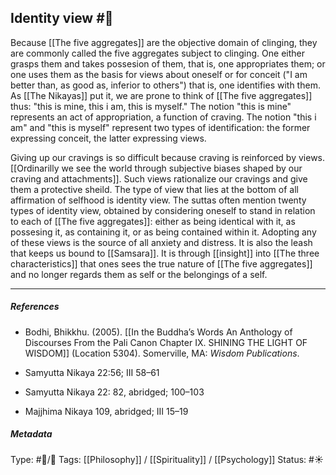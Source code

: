 ## Identity view  #🧠 

Because [[The five aggregates]] are the objective domain of clinging, they are commonly called the five aggregates subject to clinging. One either grasps them and takes possesion of them, that is, one appropriates them; or one uses them as the basis for views about oneself or for conceit ("I am better than, as good as, inferior to others") that is, one identifies with them. As [[The Nikayas]] put it, we are prone to think of [[The five aggregates]] thus: "this is mine, this i am, this is myself." The notion "this is mine" represents an act of appropriation, a function of craving. The notion "this i am" and "this is myself" represent two types of identification: the former expressing conceit, the latter expressing views.

Giving up our cravings is so difficult because craving is reinforced by views. [[Ordinarilly we see the world through subjective biases shaped by our craving and attachments]]. Such views rationalize our cravings and give them a protective sheild. The type of view that lies at the bottom of all affirmation of selfhood is identity view. The suttas often mention twenty types of identity view, obtained by considering oneself to stand in relation to each of [[The five aggregates]]: either as being identical with it, as possesing it, as containing it, or as being contained within it. Adopting any of these views is the source of all anxiety and distress. It is also the leash that keeps us bound to [[Samsara]]. It is through [[insight]] into [[The three characteristics]] that ones sees the true nature of [[The five aggregates]] and no longer regards them as self or the belongings of a self.

___

##### References

- Bodhi, Bhikkhu. (2005). [[In the Buddha’s Words An Anthology of Discourses From the Pali Canon Chapter IX. SHINING THE LIGHT OF WISDOM]] (Location 5304). Somerville, MA: _Wisdom Publications_.

- Samyutta Nikaya 22:56; III 58–61

- Samyutta Nikaya 22: 82, abridged; 100–103

- Majjhima Nikaya 109, abridged; III 15–19

##### Metadata
Type: #🔵/🔵 
Tags: [[Philosophy]] / [[Spirituality]] / [[Psychology]] 
Status: #☀️ 